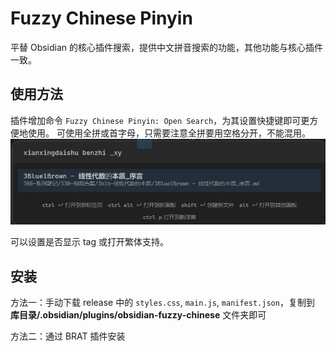 # Fuzzy Chinese Pinyin

平替 Obsidian 的核心插件搜索，提供中文拼音搜索的功能，其他功能与核心插件一致。

## 使用方法

插件增加命令 `Fuzzy Chinese Pinyin: Open Search`，为其设置快捷键即可更方便地使用。
可使用全拼或首字母，只需要注意全拼要用空格分开，不能混用。
![](README.jpg)

可以设置是否显示 tag 或打开繁体支持。

## 安装

方法一：手动下载 release 中的 `styles.css`, `main.js`, `manifest.json`，复制到 **库目录/.obsidian/plugins/obsidian-fuzzy-chinese** 文件夹即可

方法二：通过 BRAT 插件安装
